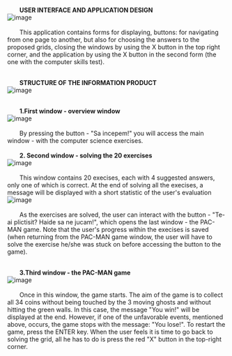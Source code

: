&emsp;&emsp;**USER INTERFACE AND APPLICATION DESIGN**<br>
![image](https://github.com/user-attachments/assets/ea8e7dbf-405a-48c2-8095-eb6033dc5b8f) <br><br>
&emsp;&emsp;This application contains forms for displaying, buttons: for navigating from one page to another, but also for choosing the answers to the proposed grids, closing the windows by using the X button in the top right corner, and the application by using the X button in the second form (the one with the computer skills test). <br><br>

&emsp;&emsp;**STRUCTURE OF THE INFORMATION PRODUCT**<br>
![image](https://github.com/user-attachments/assets/e7cbda87-1f13-47a2-ba3e-8ba63306b6d6) <br><br>

&emsp;&emsp;**1.First window - overview window**<br>
![image](https://github.com/user-attachments/assets/518072e1-83fe-4e8a-b42a-aa071b7fe7e7) <br><br>
&emsp;&emsp;By pressing the button - "Sa incepem!" you will access the main window - with the computer science exercises. <br><br>
&emsp;&emsp;**2. Second window - solving the 20 exercises**<br>
![image](https://github.com/user-attachments/assets/3702bcd9-5c9b-42ff-92c4-6b2cef674564) <br><br>
&emsp;&emsp;This window contains 20 execises, each with 4 suggested answers, only one of which is correct. At the end of solving all the execises, a message will be displayed with a short statistic of the user's evaluation<br>
![image](https://github.com/user-attachments/assets/a20cb91b-bcba-45c1-b29f-410b086ddc02) <br><br>
&emsp;&emsp;As the exercises are solved, the user can interact with the button - "Te-ai plictisit? Haide sa ne jucam!", which opens the last window - the PAC-MAN game. Note that the user's progress within the execises is saved (when returning from the PAC-MAN game window, the user will have to solve the exercise he/she was stuck on before accessing the button to the game). <br><br>

&emsp;&emsp;**3.Third window - the PAC-MAN game**<br>
![image](https://github.com/user-attachments/assets/dbc9f00f-cf61-463f-b828-2f86879b5dbd) <br><br>
&emsp;&emsp;Once in this window, the game starts. The aim of the game is to collect all 34 coins without being touched by the 3 moving ghosts and without hitting the green walls. In this case, the message "You win!" will be displayed at the end. However, if one of the unfavorable events, mentioned above, occurs, the game stops with the message: "You lose!". To restart the game, press the ENTER key. When the user feels it is time to go back to solving the grid, all he has to do is press the red "X" button in the top-right corner.
